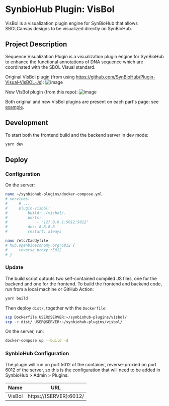 # SynbioHub Plugin: VisBol

VisBol is a visualization plugin engine for SynBioHub that allows SBOLCanvas designs to be visualized directly on SynBioHub.

## Project Description

Sequence Visualization Plugin is a visualization plugin engine for SynBioHub to enhance the functional annotations of DNA sequence which are coordinated with the SBOL Visual standard.

Original VisBol plugin (from using https://github.com/SynBioHub/Plugin-Visual-VisBOL-Js): 
![image](https://github.com/user-attachments/assets/68b66097-4f55-4a6d-9a85-1ab6f2fbad55)

New VisBol plugin (from this repo): 
![image](https://github.com/user-attachments/assets/51bef586-4969-4147-b974-811c0100b940)

Both original and new VisBol plugins are present on each part's page: see [example](https://hub.openbioeconomy.org/public/Marchantia_OpenPlant_Toolkit/OP_088/1). 


## Development

To start both the frontend build and the backend server in dev mode:

```bash
yarn dev
```

## Deploy

### Configuration

On the server:

```bash
nano ~/synbiohub-plugins/docker-compose.yml
# services:
#     # ...
#     plugin-visbol:
#         build: ./visbol/.
#         ports:
#             - "127.0.0.1:5012:5012"
#         dns: 8.8.8.8
#         restart: always

nano /etc/Caddyfile
# hub.openbioeconomy.org:6012 {
#     reverse_proxy :5012
# }
```

### Update

The build script outputs two self-contained compiled JS files, one for the backend and one for the frontend.
To build the frontend and backend code, run from a local machine or GitHub Action:

```bash
yarn build
```

Then deploy `dist/`, together with the `Dockerfile`:

```bash
scp Dockerfile USER@SERVER:~/synbiohub-plugins/visbol/
scp -r dist/ USER@SERVER:~/synbiohub-plugins/visbol/
```

On the server, run:

```bash
docker-compose up --build -d
```

### SynbioHub Configuration

The plugin will run on port 5012 of the container, reverse-proxied on port 6012 of the server,
so this is the configuration that will need to be added in SynbioHub > Admin > Plugins:

| Name   | URL                    |
| ------ | ---------------------- |
| VisBol | https://{SERVER}:6012/ |
